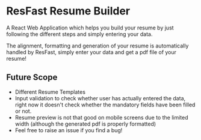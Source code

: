 # ResFast Resume Builder

A React Web Application which helps you build your resume by just following the different steps and simply entering your data. 

The alignment, formatting and generation of your resume is automatically handled by ResFast, simply enter your data and get a pdf file of your resume!

## Future Scope

- Different Resume Templates
- Input validation to check whether user has actually entered the data, right now it doesn't check whether the mandatory fields have been filled or not.
- Resume preview is not that good on mobile screens due to the limited width (although the generated pdf is properly formatted)
- Feel free to raise an issue if you find a bug!
